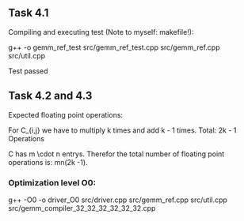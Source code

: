 ## Task 4.1 

Compiling and executing test (Note to myself: makefile!):

g++ -o gemm_ref_test src/gemm_ref_test.cpp src/gemm_ref.cpp src/util.cpp

Test passed

## Task 4.2 and 4.3

Expected floating point operations:

For C_{i,j} we have to multiply k times and add k - 1 times. Total: 2k - 1 Operations

C has m \cdot n entrys. Therefor the total number of floating point operations is: mn(2k -1).

### Optimization level O0:

g++ -O0 -o driver_O0 src/driver.cpp src/gemm_ref.cpp src/util.cpp src/gemm_compiler_32_32_32_32_32_32.cpp
